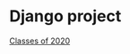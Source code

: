 # Django project
[Classes of 2020](https://youtube.com/playlist?list=PL6u1VNwqZdJZT5lCMbBQA1UHVWy0FOYOl)
